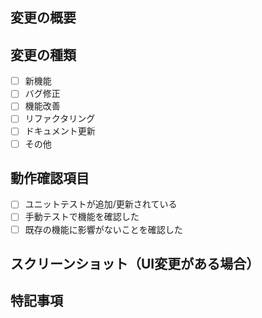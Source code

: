 ## 変更の概要
<!-- 変更の目的と概要を記述 -->

## 変更の種類
- [ ] 新機能
- [ ] バグ修正
- [ ] 機能改善
- [ ] リファクタリング
- [ ] ドキュメント更新
- [ ] その他

## 動作確認項目
- [ ] ユニットテストが追加/更新されている
- [ ] 手動テストで機能を確認した
- [ ] 既存の機能に影響がないことを確認した

## スクリーンショット（UI変更がある場合）
<!-- スクリーンショットを追加 -->

## 特記事項
<!-- レビュアーに伝えたい注意点など -->